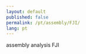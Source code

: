 ```yaml
---
layout: default
published: false
permalink: /pt/assembly/FJI/
lang: pt
---
```


assembly analysis FJI
